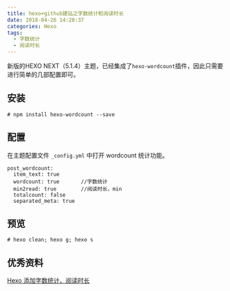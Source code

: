```yaml
---
title: hexo+github建站之字数统计和阅读时长
date: 2018-04-26 14:28:37
categories: Hexo
tags:
  - 字数统计
  - 阅读时长
---
```


新版的HEXO NEXT（5.1.4）主题，已经集成了`hexo-wordcount`插件，因此只需要进行简单的几部配置即可。
<!--more-->
## 安装

```shell
# npm install hexo-wordcount --save
```

## 配置

在主题配置文件 `_config.yml` 中打开 wordcount 统计功能。

```shell
post_wordcount:
  item_text: true
  wordcount: true		//字数统计
  min2read: true		//阅读时长，min
  totalcount: false
  separated_meta: true
```

## 预览

```shell
# hexo clean; hexo g; hexo s
```

## 优秀资料

[Hexo 添加字数统计、阅读时长](https://sessionch.com/hexo/hexo-common-plug.html)